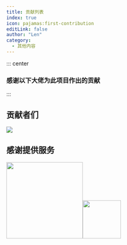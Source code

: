 ```yaml
---
title: 贡献列表
index: true
icon: pajamas:first-contribution
editLink: false
author: "Len"
category:
  - 其他内容
---
```


::: center

### 感谢以下大佬为此项目作出的贡献 

:::

## 贡献者们

<a href="https://github.com/mon030/PANLING/graphs/contributors">
  <img src="https://contrib.rocks/image?repo=mon030/PANLING" />
</a>



## 感谢提供服务

[<img src="https://theme-hope-assets.vuejs.press/logo.svg" weight="100" height="200"/>](https://theme-hope.vuejs.press/)[<img src="https://s3.amazonaws.com/erxes/github/cloudflare.png" weight="100" height="100"/>](https://www.cloudflare.com/)

